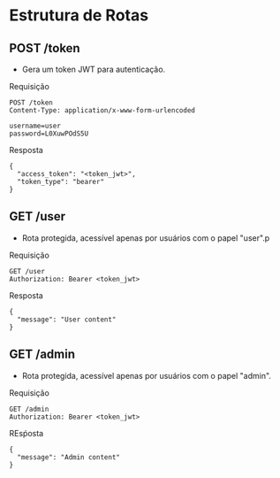 # Estrutura de Rotas

## POST /token

* Gera um token JWT para autenticação.

Requisição

``` 
POST /token
Content-Type: application/x-www-form-urlencoded

username=user
password=L0XuwPOdS5U
```

Resposta

``` 
{
  "access_token": "<token_jwt>",
  "token_type": "bearer"
}
```

## GET /user

* Rota protegida, acessível apenas por usuários com o papel "user".p

Requisição
```
GET /user
Authorization: Bearer <token_jwt>
```

Resposta
```
{
  "message": "User content"
}
```

## GET /admin

* Rota protegida, acessível apenas por usuários com o papel "admin".

Requisição
```
GET /admin
Authorization: Bearer <token_jwt>
```

REsṕosta
``` 
{
  "message": "Admin content"
}
```
